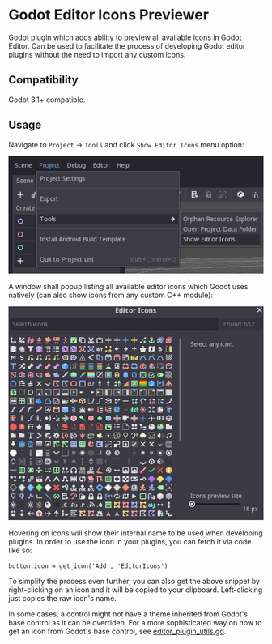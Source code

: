 # Godot Editor Icons Previewer

Godot plugin which adds ability to preview all available icons in Godot Editor.
Can be used to facilitate the process of developing Godot editor plugins without 
the need to import any custom icons.

## Compatibility

Godot 3.1+ compatible.

## Usage

Navigate to `Project` → `Tools` and click `Show Editor Icons` menu option:

![Show Editor Icons](images/show_editor_icons.png)

A window shall popup listing all available editor icons which Godot uses natively
(can also show icons from any custom C++ module):

![Editor Icons](images/editor_icons.gif)

Hovering on icons will show their internal name to be used when developing plugins.
In order to use the icon in your plugins, you can fetch it via code like so:

```gdscript
button.icon = get_icon('Add', 'EditorIcons')
```

To simplify the process even further, you can also get the above snippet by
right-clicking on an icon and it will be copied to your clipboard. Left-clicking 
just copies the raw icon's name.

In some cases, a control might not have a theme inherited from Godot's base 
control as it can be overriden. For a more sophisticated way on how to get an icon
from Godot's base control, see 
[editor_plugin_utils.gd](https://github.com/Xrayez/godot-editor-plugin-tools/blob/master/editor_plugin_utils.gd).
